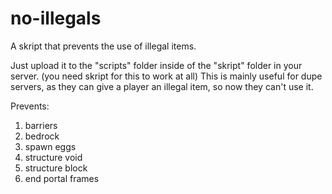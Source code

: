 # no-illegals
A skript that prevents the use of illegal items.

Just upload it to the "scripts" folder inside of the "skript" folder in your server.
(you need skript for this to work at all)
This is mainly useful for dupe servers, as they can give a player an illegal item, so now they can't use it.

Prevents:
1. barriers
2. bedrock
3. spawn eggs
4. structure void
5. structure block
6. end portal frames
